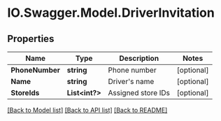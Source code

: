 # IO.Swagger.Model.DriverInvitation
## Properties

Name | Type | Description | Notes
------------ | ------------- | ------------- | -------------
**PhoneNumber** | **string** | Phone number | [optional] 
**Name** | **string** | Driver&#39;s name | [optional] 
**StoreIds** | **List&lt;int?&gt;** | Assigned store IDs | [optional] 

[[Back to Model list]](../README.md#documentation-for-models) [[Back to API list]](../README.md#documentation-for-api-endpoints) [[Back to README]](../README.md)

